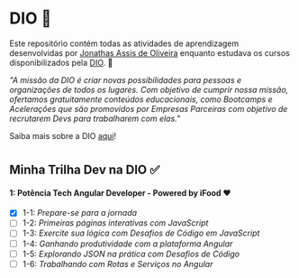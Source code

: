 # DIO :purple_heart:

Este repositório contém todas as atividades de aprendizagem desenvolvidas por [Jonathas Assis de Oliveira](https://www.linkedin.com/in/jonn-oliveira/) enquanto estudava os cursos disponibilizados pela [DIO](https://www.dio.me/). :rocket:

_"A missão da DIO é criar novas possibilidades para pessoas e organizações de todos os lugares. Com objetivo de cumprir nossa missão, ofertamos gratuitamente conteúdos educacionais, como Bootcamps e Acelerações que são promovidos por Empresas Parceiras com objetivo de recrutarem Devs para trabalharem com elas."_

Saiba mais sobre a DIO [aqui](https://help.dio.me/pt-BR/articles/6061197-como-a-dio-funciona)!

#

## Minha Trilha Dev na DIO :white_check_mark:

#### 1: Potência Tech Angular Developer - Powered by iFood :hearts:

- [x] 1-1: _Prepare-se para a jornada_
- [ ] 1-2: _Primeiras páginas interativas com JavaScript_
- [ ] 1-3: _Exercite sua lógica com Desafios de Código em JavaScript_
- [ ] 1-4: _Ganhando produtividade com a plataforma Angular_
- [ ] 1-5: _Explorando JSON na prática com Desafios de Código_
- [ ] 1-6: _Trabalhando com Rotas e Serviços no Angular_

#

